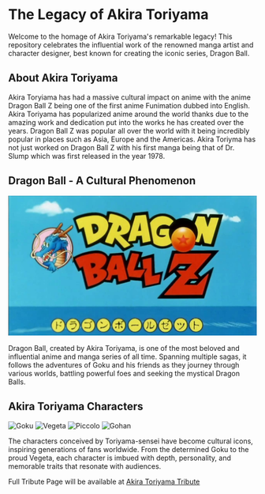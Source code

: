 # The Legacy of Akira Toriyama

Welcome to the homage of Akira Toriyama's remarkable legacy! This repository celebrates the influential work of the renowned manga artist and character designer, best known for creating the iconic series, Dragon Ball.

## About Akira Toriyama

Akira Toryiama has had a massive cultural impact on anime with the anime Dragon Ball Z being one of the first anime Funimation dubbed into English. Akira Toriyama has popularized anime around the world thanks due to the amazing work and dedication put into the works he has created over the years. Dragon Ball Z was popular all over the world with it being incredibly popular in places such as Asia, Europe and the Americas. Akira Toriyma has not just worked on Dragon Ball Z with his first manga being that of Dr. Slump which was first released in the year 1978. 

## Dragon Ball - A Cultural Phenomenon

![DBZ Logo](images/maxresdefault.jpg)

Dragon Ball, created by Akira Toriyama, is one of the most beloved and influential anime and manga series of all time. Spanning multiple sagas, it follows the adventures of Goku and his friends as they journey through various worlds, battling powerful foes and seeking the mystical Dragon Balls.

## Akira Toriyama Characters

![Goku](https://example.com/goku.jpg)
![Vegeta](https://example.com/vegeta.jpg)
![Piccolo](https://example.com/piccolo.jpg)
![Gohan](https://example.com/gohan.jpg)

The characters conceived by Toriyama-sensei have become cultural icons, inspiring generations of fans worldwide. From the determined Goku to the proud Vegeta, each character is imbued with depth, personality, and memorable traits that resonate with audiences.

Full Tribute Page will be available at [Akira Toriyama Tribute](https://www.google.com "Google's Homepage")
